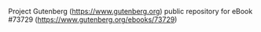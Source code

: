 Project Gutenberg (https://www.gutenberg.org) public repository for eBook #73729 (https://www.gutenberg.org/ebooks/73729)
